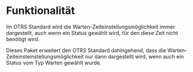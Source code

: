 # Funktionalität

Im OTRS Standard wird die Warten-Zeiteinstellungsmöglichkeit immer dargestellt, auch wenn ein Status gewählt wird, für den diese Zeit nicht benötigt wird.

Dieses Paket erweitert den OTRS Standard dahingehend, dass die Warten-Zeiteinsteinstellungsmöglichkeit nur dann dargestellt wird, wenn auch ein Status vom Typ Warten gewählt wurde.